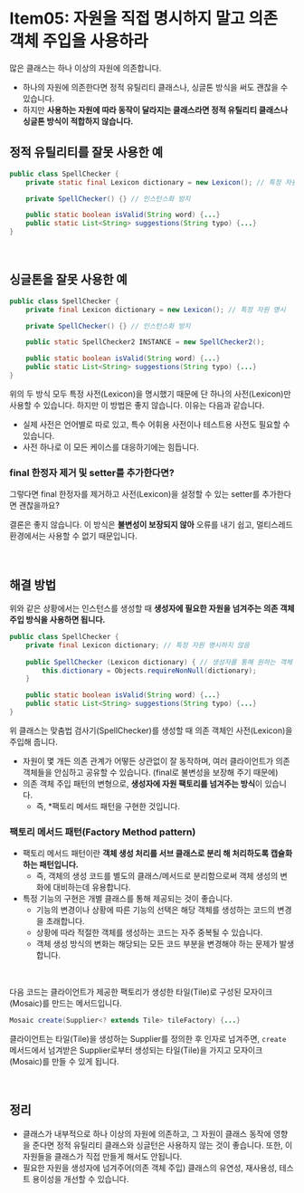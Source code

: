 # Item05: 자원을 직접 명시하지 말고 의존 객체 주입을 사용하라

많은 클래스는 하나 이상의 자원에 의존합니다.

- 하나의 자원에 의존한다면 정적 유틸리티 클래스나, 싱글톤 방식을 써도 괜찮을 수 있습니다.
- 하지만 **사용하는 자원에 따라 동작이 달라지는 클래스라면 정적 유틸리티 클래스나 싱글톤 방식이 적합하지 않습니다.**

## 정적 유틸리티를 잘못 사용한 예

~~~java
public class SpellChecker {
    private static final Lexicon dictionary = new Lexicon(); // 특정 자원 명시

    private SpellChecker() {} // 인스턴스화 방지

    public static boolean isValid(String word) {...}
    public static List<String> suggestions(String typo) {...}
}
~~~

</br >

## 싱글톤을 잘못 사용한 예

~~~java
public class SpellChecker {
    private final Lexicon dictionary = new Lexicon(); // 특정 자원 명시

    private SpellChecker() {} // 인스턴스화 방지

    public static SpellChecker2 INSTANCE = new SpellChecker2();

    public static boolean isValid(String word) {...}
    public static List<String> suggestions(String typo) {...}
}
~~~

위의 두 방식 모두 특정 사전(Lexicon)을 명시했기 때문에 단 하나의 사전(Lexicon)만 사용할 수 있습니다. 하지만 이 방법은 좋지 않습니다. 이유는 다음과 같습니다.

- 실제 사전은 언어별로 따로 있고, 특수 어휘용 사전이나 테스트용 사전도 필요할 수 있습니다.
- 사전 하나로 이 모든 케이스를 대응하기에는 힘듭니다.

### final 한정자 제거 및 setter를 추가한다면?

그렇다면 final 한정자를 제거하고 사전(Lexicon)을 설정할 수 있는 setter를 추가한다면 괜찮을까요?

결론은 좋지 않습니다. 이 방식은 **불변성이 보장되지 않아** 오류를 내기 쉽고, 멀티스레드 환경에서는 사용할 수 없기 때문입니다.

</br >

## 해결 방법

위와 같은 상황에서는 인스턴스를 생성할 때 **생성자에 필요한 자원을 넘겨주는 의존 객체 주입 방식을 사용하면 됩니다.**

~~~java
public class SpellChecker {
    private final Lexicon dictionary; // 특정 자원 명시하지 않음
    
    public SpellChecker (Lexicon dictionary) { // 생성자를 통해 원하는 객체 주입
        this.dictionary = Objects.requireNonNull(dictionary);
    }

    public static boolean isValid(String word) {...}
    public static List<String> suggestions(String typo) {...}
}
~~~

위 클래스는 맞춤법 검사기(SpellChecker)를 생성할 때 의존 객체인 사전(Lexicon)을 주입해 줍니다.

- 자원이 몇 개든 의존 관계가 어떻든 상관없이 잘 동작하며, 여러 클라이언트가 의존 객체들을 안심하고 공유할 수 있습니다. (final로 불변성을 보장해 주기 때문에)
- 의존 객체 주입 패턴의 변형으로, **생성자에 자원 팩토리를 넘겨주는 방식**이 있습니다.
  - 즉, *팩토리 메서드 패턴을 구현한 것입니다.

### 팩토리 메서드 패턴(Factory Method pattern) 

- 팩토리 메서드 패턴이란 **객체 생성 처리를 서브 클래스로 분리 해 처리하도록 캡슐화하는 패턴입니다.**
  - 즉, 객체의 생성 코드를 별도의 클래스/메서드로 분리함으로써 객체 생성의 변화에 대비하는데 유용합니다.
- 특정 기능의 구현은 개별 클래스를 통해 제공되는 것이 좋습니다.
  - 기능의 변경이나 상황에 따른 기능의 선택은 해당 객체를 생성하는 코드의 변경을 초래합니다.
  - 상황에 따라 적절한 객체를 생성하는 코드는 자주 중복될 수 있습니다.
  - 객체 생성 방식의 변화는 해당되는 모든 코드 부분을 변경해야 하는 문제가 발생합니다.

</br >

다음 코드는 클라이언트가 제공한 팩토리가 생성한 타일(Tile)로 구성된 모자이크(Mosaic)를 만드는 메서드입니다.

~~~java
Mosaic create(Supplier<? extends Tile> tileFactory) {...}
~~~

클라이언트는 타일(Tile)을 생성하는 Supplier를 정의한 후 인자로 넘겨주면, `create` 메서드에서 넘겨받은 Supplier로부터 생성되는 타일(Tile)을 가지고 모자이크(Mosaic)를 만들 수 있게 됩니다.

</br >

## 정리

- 클래스가 내부적으로 하나 이상의 자원에 의존하고, 그 자원이 클래스 동작에 영향을 준다면 정적 유틸리티 클래스와 싱글턴은 사용하지 않는 것이 좋습니다. 또한, 이 자원들을 클래스가 직접 만들게 해서도 안됩니다.
- 필요한 자원을 생성자에 넘겨주어(의존 객체 주입) 클래스의 유연성, 재사용성, 테스트 용이성을 개선할 수 있습니다.

